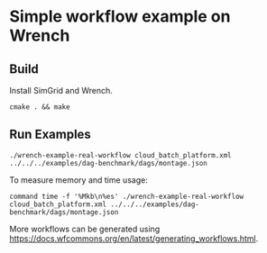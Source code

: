 # Simple workflow example on Wrench

## Build

Install SimGrid and Wrench.

```
cmake . && make
```

## Run Examples

```
./wrench-example-real-workflow cloud_batch_platform.xml ../../../examples/dag-benchmark/dags/montage.json
```

To measure memory and time usage:

```
command time -f '%Mkb\n%es' ./wrench-example-real-workflow cloud_batch_platform.xml ../../../examples/dag-benchmark/dags/montage.json
```

More workflows can be generated using https://docs.wfcommons.org/en/latest/generating_workflows.html.
